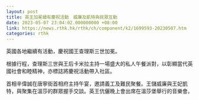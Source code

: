 ```yaml
---
layout: post
title: 英王加冕續有慶祝活動　威廉及凱特與民眾互動
date: 2023-05-07 23:04:02.000000000 +08:00
link: https://news.rthk.hk/rthk/ch/component/k2/1699593-20230507.htm
categories: rthk
---
```


英國各地繼續有活動，慶祝國王查理斯三世加冕。

根據行程，查理斯三世與王后卡米拉主持一場盛大的私人午餐派對，以彰顯當代英國社會和睦精神，亦標誌將慶祝活動帶入社區。

首相辛偉誠在唐寧街首相府主持午宴，邀請義工及難民聚餐。王儲威廉與王妃凱特，與聚集在溫莎的群眾握手交談。英王伉儷晚上會出席在溫莎堡舉行的音樂會。
